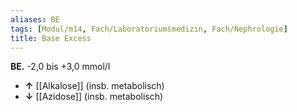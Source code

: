 ```yaml
---
aliases: BE
tags: [Modul/m14, Fach/Laboratoriumsmedizin, Fach/Nephrologie]
title: Base Excess
---
```

**BE.** -2,0 bis +3,0 mmol/l
- **↑** [[Alkalose]] (insb. metabolisch)
- **↓** [[Azidose]] (insb. metabolisch)